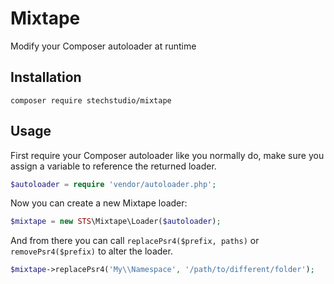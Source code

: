 # Mixtape

Modify your Composer autoloader at runtime

## Installation

`composer require stechstudio/mixtape`

## Usage

First require your Composer autoloader like you normally do, make sure you assign a variable to reference the returned loader.

```php
$autoloader = require 'vendor/autoloader.php';
```

Now you can create a new Mixtape loader:

```php
$mixtape = new STS\Mixtape\Loader($autoloader);
```

And from there you can call `replacePsr4($prefix, paths)` or `removePsr4($prefix)` to alter the loader.

```php
$mixtape->replacePsr4('My\\Namespace', '/path/to/different/folder');
```
